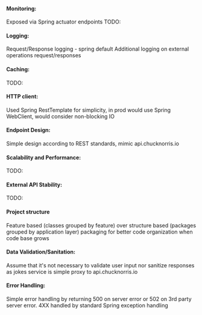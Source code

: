 #### Monitoring:
Exposed via Spring actuator endpoints TODO:

#### Logging: 
Request/Response logging - spring default
Additional logging on external operations request/responses

#### Caching: 
TODO:

#### HTTP client:
Used Spring RestTemplate for simplicity, in prod would use Spring WebClient, would consider non-blocking IO

#### Endpoint Design:
Simple design according to REST standards, mimic api.chucknorris.io

#### Scalability and Performance:
TODO:

#### External API Stability:
TODO:

#### Project structure
Feature based (classes grouped by feature) over structure based (packages grouped by application layer) packaging for better code organization when code base grows

#### Data Validation/Sanitation:
Assume that it's not necessary to validate user input nor sanitize responses as jokes service is simple proxy to api.chucknorris.io

#### Error Handling:
Simple error handling by returning 500 on server error or 502 on 3rd party server error. 4XX handled by standard Spring exception handling
